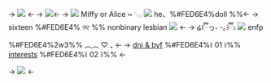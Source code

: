 -> ![](https://media.discordapp.net/attachments/903364339464044575/1203064182514262107/Untitled79_20240202224718.png?ex=65cfbbd4&is=65bd46d4&hm=9145bb0123cce6ee48aedf45a8e2d4adbbec0919299feed151cd2b8ab038afee&) <-
-> [![](https://media.discordapp.net/attachments/903364339464044575/1203038707180118036/Untitled76_20240202210608.png?ex=65cfa41b&is=65bd2f1b&hm=118553361ac5fba2f8c5d74bf3a44eed0afdb814140181941596bd5bb47d27a0&)](https://rentry.co/batcemetery)<-
-> ![](https://media.discordapp.net/attachments/903364339464044575/1203073041538617465/IMG_9904.gif?ex=65cfc415&is=65bd4f15&hm=fc0f39f99bc6e84832c4cad5e477e48f05c02fb11cb84ccbff451ff8acf0adfe& ) Miffy or Alice ⑅ 𓂅 ![](https://media.discordapp.net/attachments/903364339464044575/1203038208540024915/43E91772-039C-44C8-94F3-0A63F02338DA.gif?ex=65cfa3a4&is=65bd2ea4&hm=36582e723f9079fea465c2244942b52b4b27a19f23959f2b8b563421d6ce760c&) he、%#FED6E4%doll %%<-
-> sixteen %#FED6E4% ୨୧ %% nonbinary lesbian ![](https://media.discordapp.net/attachments/903364339464044575/1203074807835529276/IMG_9912.gif?ex=65cfc5ba&is=65bd50ba&hm=c377c0f12e5cf163884b57329c486653461703cbc6215de8ea159a12bae3aeaa&) <-
-> ໒꒰ྀིっ˕ -｡꒱ྀི১ ![](https://media.discordapp.net/attachments/903364339464044575/1203037607169105981/IMG_9872.gif?ex=65cfa314&is=65bd2e14&hm=0fcecf6968937b84a254ebc0c3d2d3a2a9c512d5545ffc14d85e537d13b5cd8a&) enfp %#FED6E4%2*w*3%% ︵︵ ♡ ₊ <-
-> [dni & byf](txto.eu.org/NE2dzu) %#FED6E4%꒰ 01 ꒱%%  [interests](txto.eu.org/NE2dzu) %#FED6E4%꒰ 02 ꒱%% <-

-> ![](https://media.discordapp.net/attachments/903364339464044575/1203064182946267146/AA1A0B45-D167-41B2-875E-82A4ABB823AB.png?ex=65cfbbd5&is=65bd46d5&hm=837fd46ccddeb48d5db43bba217ee1f971f62a18ecebca45a8dd4d7f4eed71b8&) <-